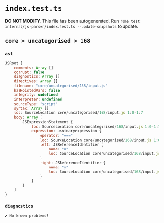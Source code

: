 # `index.test.ts`

**DO NOT MODIFY**. This file has been autogenerated. Run `rome test internal/js-parser/index.test.ts --update-snapshots` to update.

## `core > uncategorised > 168`

### `ast`

```javascript
JSRoot {
	comments: Array []
	corrupt: false
	diagnostics: Array []
	directives: Array []
	filename: "core/uncategorised/168/input.js"
	hasHoistedVars: false
	integrity: undefined
	interpreter: undefined
	sourceType: "script"
	syntax: Array []
	loc: SourceLocation core/uncategorised/168/input.js 1:0-1:7
	body: Array [
		JSExpressionStatement {
			loc: SourceLocation core/uncategorised/168/input.js 1:0-1:7
			expression: JSBinaryExpression {
				operator: "==="
				loc: SourceLocation core/uncategorised/168/input.js 1:0-1:7
				left: JSReferenceIdentifier {
					name: "x"
					loc: SourceLocation core/uncategorised/168/input.js 1:0-1:1 (x)
				}
				right: JSReferenceIdentifier {
					name: "y"
					loc: SourceLocation core/uncategorised/168/input.js 1:6-1:7 (y)
				}
			}
		}
	]
}
```

### `diagnostics`

```
✔ No known problems!

```
